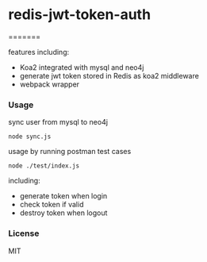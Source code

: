 # redis-jwt-token-auth
=======

features including:

+ Koa2 integrated with mysql and neo4j
+ generate jwt token stored in Redis as koa2 middleware
+ webpack wrapper


### Usage

sync user from mysql to neo4j

```
node sync.js
```

usage by running postman test cases

```
node ./test/index.js
```

including:

* generate token when login
* check token if valid
* destroy token when logout

### License

MIT

